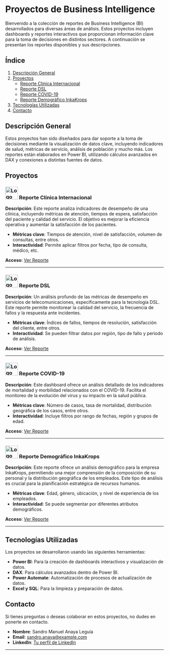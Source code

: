 # Proyectos de Business Intelligence

Bienvenido a la colección de reportes de Business Intelligence (BI) desarrollados para diversas áreas de análisis. Estos proyectos incluyen dashboards y reportes interactivos que proporcionan información clave para la toma de decisiones en distintos sectores. A continuación se presentan los reportes disponibles y sus descripciones.

## Índice

1. [Descripción General](#descripción-general)
2. [Proyectos](#proyectos)
   - [Reporte Clínica Internacional](#reporte-clínica-internacional)
   - [Reporte DSL](#reporte-dsl)
   - [Reporte COVID-19](#reporte-covid-19)
   - [Reporte Demográfico InkaKrops](#reporte-demográfico-inkakrops)
3. [Tecnologías Utilizadas](#tecnologías-utilizadas)
4. [Contacto](#contacto)

## Descripción General

Estos proyectos han sido diseñados para dar soporte a la toma de decisiones mediante la visualización de datos clave, incluyendo indicadores de salud, métricas de servicio, análisis de población y mucho más. Los reportes están elaborados en Power BI, utilizando cálculos avanzados en DAX y conexiones a distintas fuentes de datos.

## Proyectos

### <img src="https://consultoriovirtual.clinicainternacional.com.pe/images/logo.png" alt="Logo Clínica Internacional" width="40"/> Reporte Clínica Internacional

**Descripción**: Este reporte analiza indicadores de desempeño de una clínica, incluyendo métricas de atención, tiempos de espera, satisfacción del paciente y calidad del servicio. El objetivo es mejorar la eficiencia operativa y aumentar la satisfacción de los pacientes.

- **Métricas clave**: Tiempos de atención, nivel de satisfacción, volumen de consultas, entre otros.
- **Interactividad**: Permite aplicar filtros por fecha, tipo de consulta, médico, etc.

**Acceso**: [Ver Reporte](#)

---

### <img src="https://encrypted-tbn0.gstatic.com/images?q=tbn:ANd9GcR9NyGRZqWcSJmZA4pG6YQmWKj1gCdgnban6Q&" alt="Logo DSL" width="40"/> Reporte DSL

**Descripción**: Un análisis profundo de las métricas de desempeño en servicios de telecomunicaciones, específicamente para la tecnología DSL. Este reporte permite monitorear la calidad del servicio, la frecuencia de fallos y la respuesta ante incidentes.

- **Métricas clave**: Índices de fallos, tiempos de resolución, satisfacción del cliente, entre otros.
- **Interactividad**: Se pueden filtrar datos por región, tipo de fallo y periodo de análisis.

**Acceso**: [Ver Reporte](#)

---

### <img src="https://yt3.googleusercontent.com/NZGQuvsEuMlUZZuUnlQ-AOCoZI0DgCRKnyMxFsY1YhHiwoNjtiQlcriuVeB9o1txnSYIo0JoIw=s900-c-k-c0x00ffffff-no-rj" alt="Logo COVID-19" width="40"/> Reporte COVID-19

**Descripción**: Este dashboard ofrece un análisis detallado de los indicadores de mortalidad y morbilidad relacionados con el COVID-19. Facilita el monitoreo de la evolución del virus y su impacto en la salud pública.

- **Métricas clave**: Número de casos, tasa de mortalidad, distribución geográfica de los casos, entre otros.
- **Interactividad**: Incluye filtros por rango de fechas, región y grupos de edad.

**Acceso**: [Ver Reporte](https://app.powerbi.com/view?r=eyJrIjoiYzMyODFkZGEtYmI1OC00NzJkLThjMDMtOTczOGVhMzczMDRiIiwidCI6ImM0YTY2YzM0LTJiYjctNDUxZi04YmUxLWIyYzI2YTQzMDE1OCIsImMiOjR9)

---

### <img src="https://fotos.pandape.com/PROD/atslogos/263331c9-505e-4e70-b137-ca21a03a1644_4.png" alt="Logo InkaKrops" width="40"/> Reporte Demográfico InkaKrops

**Descripción**: Este reporte ofrece un análisis demográfico para la empresa InkaKrops, permitiendo una mejor comprensión de la composición de su personal y la distribución geográfica de los empleados. Este tipo de análisis es crucial para la planificación estratégica de recursos humanos.

- **Métricas clave**: Edad, género, ubicación, y nivel de experiencia de los empleados.
- **Interactividad**: Se puede segmentar por diferentes atributos demográficos.

**Acceso**: [Ver Reporte](#)

---

## Tecnologías Utilizadas

Los proyectos se desarrollaron usando las siguientes herramientas:

- **Power BI**: Para la creación de dashboards interactivos y visualización de datos.
- **DAX**: Para cálculos avanzados dentro de Power BI.
- **Power Automate**: Automatización de procesos de actualización de datos.
- **Excel y SQL**: Para la limpieza y preparación de datos.

## Contacto

Si tienes preguntas o deseas colaborar en estos proyectos, no dudes en ponerte en contacto.

- **Nombre**: Sandro Manuel Anaya Leguía
- **Email**: sandro.anaya@example.com
- **LinkedIn**: [Tu perfil de LinkedIn](https://linkedin.com/in/tuperfil)

---
